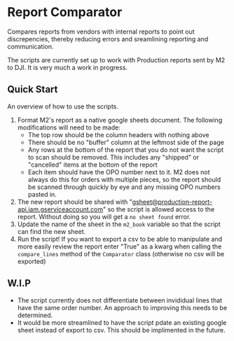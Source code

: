 # Report Comparator 

Compares reports from vendors with internal reports to point out discrepencies, thereby reducing errors and sreamlining reporting and communication. 

The scripts are currently set up to work with Production reports sent by M2 to DJI. It is very much a work in progress. 

## Quick Start

An overview of how to use the scripts. 

1. Format M2's report as a native google sheets document. The following modifications will need to be made:
    - The top row should be the column headers with nothing above
    - There should be no "buffer" column at the leftmost side of the page
    - Any rows at the bottom of the report that you do not want the script to scan should be removed. This includes any "shipped" or "cancelled" items at the bottom of the report
    - Each item should have the OPO number next to it. M2 does not always do this for orders with multiple pieces, so the report should be scanned through quickly by eye and any missing OPO numbers pasted in. 
2. The new report should be shared with "gsheet@production-report-api.iam.gserviceaccount.com" so the script is allowed access to the report. Without doing so you will get a `no sheet found` error. 
3. Update the name of the sheet in the `m2_book` variable so that the script can find the new sheet. 
4. Run the script! If you want to export a csv to be able to manipulate and more easily review the report enter "True" as a kwarg when calling the `compare_lines` method of the `Comparator` class (otherwise no csv will be exported)

## W.I.P

- The script currently does not differentiate between invididual lines that have the same order number. An approach to improving this needs to be determined. 
- It would be more streamlined to have the script pdate an existing google sheet instead of export to csv. This should be implimented in the future. 
